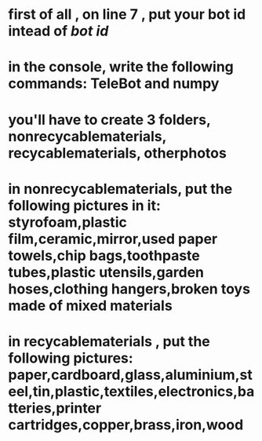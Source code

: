 # first of all , on line 7 , put your bot id intead of *bot id*
# in the console, write the following commands: TeleBot and numpy
# you'll have to create 3 folders, nonrecycablematerials, recycablematerials, otherphotos
# in nonrecycablematerials, put the following pictures in it: styrofoam,plastic film,ceramic,mirror,used paper towels,chip bags,toothpaste tubes,plastic utensils,garden hoses,clothing hangers,broken toys made of mixed materials
# in recycablematerials , put the following pictures: paper,cardboard,glass,aluminium,steel,tin,plastic,textiles,electronics,batteries,printer cartridges,copper,brass,iron,wood
